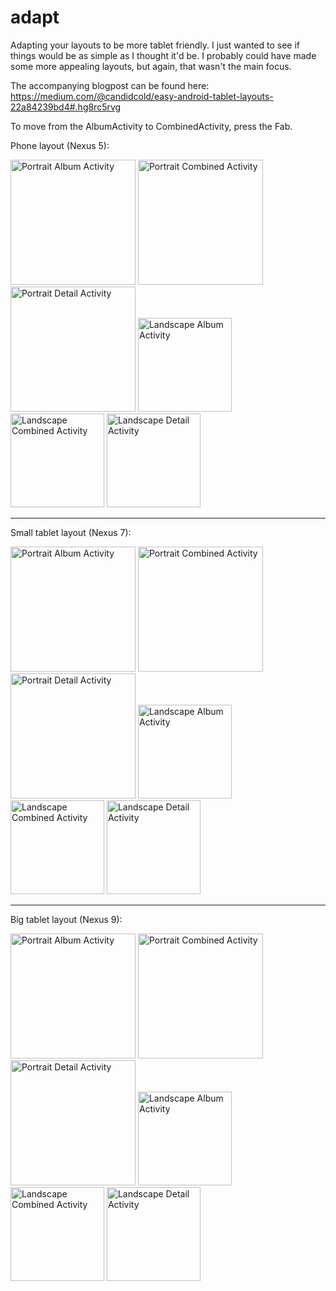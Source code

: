 # adapt
Adapting your layouts to be more tablet friendly. I just wanted to see if things would be as simple as I thought it'd be. I probably could have made some more appealing layouts, but again, that wasn't the main focus.

The accompanying blogpost can be found here: https://medium.com/@candidcold/easy-android-tablet-layouts-22a84239bd4#.hg8rc5rvg

To move from the AlbumActivity to CombinedActivity, press the Fab.

Phone layout (Nexus 5):

<img src="http://i.imgur.com/Ha9b4rQ.png" alt="Portrait Album Activity" width="200">
<img src="http://i.imgur.com/kTxLHc5.png" alt="Portrait Combined Activity" width="200">
<img src="http://i.imgur.com/SvbyCuE.png" alt="Portrait Detail Activity" width="200">

<img src="http://i.imgur.com/EHaaEIk.png" alt="Landscape Album Activity" height="150">
<img src="http://i.imgur.com/nZNcVO1.png" alt="Landscape Combined Activity" height="150">
<img src="http://i.imgur.com/4dEJ10u.png" alt="Landscape Detail Activity" height="150">

________________________________________________________________________________________________

Small tablet layout (Nexus 7):

<img src="http://i.imgur.com/IJJ1JIo.png" alt="Portrait Album Activity" width="200">
<img src="http://i.imgur.com/9Kn31fw.png" alt="Portrait Combined Activity" width="200">
<img src="http://i.imgur.com/Lk8y3Vl.png" alt="Portrait Detail Activity" width="200">

<img src="http://i.imgur.com/FXO6lwQ.png" alt="Landscape Album Activity" height="150">
<img src="http://i.imgur.com/kkug2Kw.png" alt="Landscape Combined Activity" height="150">
<img src="http://i.imgur.com/n2IMCcQ.png" alt="Landscape Detail Activity" height="150">

________________________________________________________________________________________________

Big tablet layout (Nexus 9):

<img src="http://i.imgur.com/1xNhNtz.png" alt="Portrait Album Activity" width="200">
<img src="http://i.imgur.com/YhJy1CX.png" alt="Portrait Combined Activity" width="200">
<img src="http://i.imgur.com/xFEm3qF.png" alt="Portrait Detail Activity" width="200">

<img src="http://i.imgur.com/zaFU1Om.png" alt="Landscape Album Activity" height="150">
<img src="http://i.imgur.com/PC7kurY.png" alt="Landscape Combined Activity" height="150">
<img src="http://i.imgur.com/dE7ikGH.png" alt="Landscape Detail Activity" height="150">


